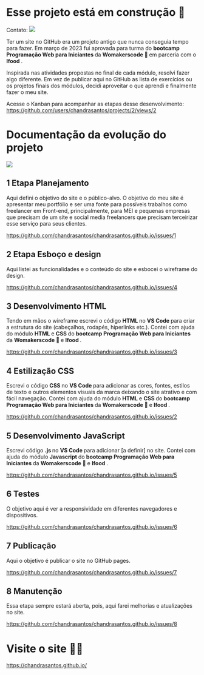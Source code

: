 # Esse projeto está em construção 🚧


Contato:
<a href="https://www.linkedin.com/in/chandrasantos" target="_blank"><img src="https://img.shields.io/badge/-LinkedIn-%230077B5?style=for-the-badge&logo=linkedin&logoColor=white" target="_blank"></a>  

Ter um site no GitHub era um projeto antigo que nunca conseguia tempo para fazer. Em março de 2023 fui aprovada para turma do <b> bootcamp Programação Web para Iniciantes </b> da <b> Womakerscode 🦋 </b> em parceria com o <b> Ifood </b>. 

Inspirada nas atividades propostas no final de cada módulo, resolvi fazer algo diferente. Em vez de publicar aqui no GitHub as lista de exercícios ou os projetos finais dos módulos, decidi aproveitar o que aprendi e finalmente fazer o meu site. 

Acesse o Kanban para acompanhar as etapas desse desenvolvimento: https://github.com/users/chandrasantos/projects/2/views/2 

# Documentação da evolução do projeto

<div> <img src="https://img3.stockfresh.com/files/r/rafalstachura/m/43/1943980_stock-photo-website-planning.jpg"></div>

## 1 Etapa Planejamento
Aqui defini o objetivo do site e o público-alvo. O objetivo do meu site é apresentar meu portfólio e ser uma fonte para possíveis trabalhos como freelancer em Front-end, principalmente, para MEI e pequenas empresas que precisam de um site e social media freelancers que precisam terceirizar esse serviço para seus clientes.

https://github.com/chandrasantos/chandrasantos.github.io/issues/1 

## 2 Etapa Esboço e design 
Aqui listei as funcionalidades e o conteúdo do site e esbocei o wireframe do design. 

https://github.com/chandrasantos/chandrasantos.github.io/issues/4

## 3 Desenvolvimento HTML
Tendo em mãos o wireframe escrevi o código <b> HTML </b> no <b> VS Code </b> para criar a estrutura do site (cabeçalhos, rodapés, hiperlinks etc.). Contei com ajuda do módulo <b> HTML </b> e <b> CSS </b> do <b> bootcamp Programação Web para Iniciantes </b> da <b> Womakerscode 🦋 </b> e <b> Ifood </b>. 

https://github.com/chandrasantos/chandrasantos.github.io/issues/3

## 4 Estilização CSS
Escrevi o código <b> CSS </b> no <b> VS Code </b> para adicionar as cores, fontes, estilos de texto e outros elementos visuais da marca deixando o site atrativo e com fácil navegação. Contei com ajuda do módulo <b> HTML </b> e <b> CSS </b> do <b> bootcamp Programação Web para Iniciantes </b> da <b> Womakerscode 🦋 </b> e <b> Ifood </b>. 

https://github.com/chandrasantos/chandrasantos.github.io/issues/2

## 5 Desenvolvimento JavaScript
Escrevi código <b> .js </b> no <b> VS Code </b> para adicionar [a definir] no site.
Contei com ajuda do módulo <b> Javascript </b> do <b> bootcamp Programação Web para Iniciantes </b> da <b> Womakerscode 🦋 </b> e <b> Ifood </b>. 

https://github.com/chandrasantos/chandrasantos.github.io/issues/5 

## 6 Testes
O objetivo aqui é ver a responsividade em diferentes navegadores e dispositivos.

https://github.com/chandrasantos/chandrasantos.github.io/issues/6

## 7 Publicação
Aqui o objetivo é publicar o site no GitHub pages.

https://github.com/chandrasantos/chandrasantos.github.io/issues/7

## 8 Manutenção
Essa etapa sempre estará aberta, pois, aqui farei melhorias e atualizações no site.

https://github.com/chandrasantos/chandrasantos.github.io/issues/8 


# Visite o site 👩‍💻
https://chandrasantos.github.io/ 
